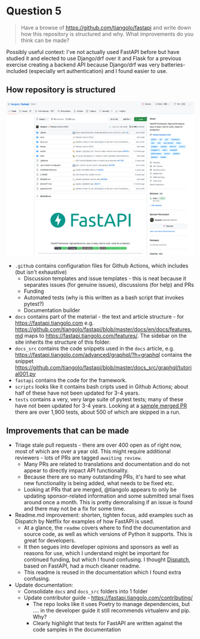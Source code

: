 # Question 5

> Have a browse of https://github.com/tiangolo/fastapi and write down how this repository is structured and why. What improvements do you think can be made?

Possibly useful context: I've not actually used FastAPI before but have studied it and elected to use Django/drf over it and Flask for a previous exercise creating a backend API because Django/drf was very batteries-included (especially wrt authentication) and I found easier to use. 

## How repository is structured 

![fastapi](/images/fastapi.png)

* `.github` contains configuration files for Github Actions, which includes (but isn't exhaustive)
    * Discussion templates and issue templates - this is neat because it separates issues (for genuine issues), discussions (for help) and PRs
    * Funding 
    * Automated tests (why is this written as a bash script that invokes pytest?)
    * Documentation builder
* `docs` contains part of the material - the text and article structure - for https://fastapi.tiangolo.com e.g. https://github.com/tiangolo/fastapi/blob/master/docs/en/docs/features.md maps to https://fastapi.tiangolo.com/features/. The sidebar on the site inherits the structure of this folder. 
* `docs_src` contains the code snippets used in the `docs` article, e.g. https://fastapi.tiangolo.com/advanced/graphql/?h=graphql contains the snippet https://github.com/tiangolo/fastapi/blob/master/docs_src/graphql/tutorial001.py
* `fastapi` contains the code for the framework. 
* `scripts` looks like it contains bash cripts used in Github Actions; about half of these have not been updated for 3-4 years. 
* `tests` contains a very, very large suite of pytest tests; many of these have not been updated for 3-4 years. Looking at a [sample merged PR](https://github.com/tiangolo/fastapi/pull/9315/checks) there are over 1,900 tests, about 500 of which are skipped in a run. 

## Improvements that can be made 

* Triage stale pull requests - there are over 400 open as of right now, most of which are over a year old. This might require additional reviewers - lots of PRs are tagged `awaiting review`. 
    * Many PRs are related to translations and documentation and do not appear to directly impact API functionality. 
    * Because there are so many outstanding PRs, it's hard to see what new functionality is being added, what needs to be fixed etc. 
    * Looking at PRs that are merged, @tiangolo appears to only be updating sponsor-related information and some submitted smal fixes around once a month. This is pretty demoralising if an issue is found and there may not be a fix for some time. 
* Readme.md improvement: shorten, tighten focus, add examples such as Dispatch by Netflix for examples of how FastAPI is used. 
    * At a glance, the `readme` covers where to find the documentation and source code, as well as which versions of Python it supports. This is great for developers. 
    * It then segues into developer opinions and sponsors as well as reasons for use, which I understand might be important for continued funding, but which I found confusing. I thought [Dispatch](https://github.com/Netflix/dispatch), based on FastAPI, had a much cleaner readme. 
    * This readme is reused in the documentation which I found extra confusing. 
* Update documentation: 
    * Consolidate `docs` and `docs_src` folders into 1 folder
    * Update contributor guide - https://fastapi.tiangolo.com/contributing/
        * The repo looks like it uses Poetry to manage dependencies, but .... in the developer guide it still recommends virtualenv and pip. Why? 
        * Clearly highlight that tests for FastAPI are written against the code samples in the documentation 